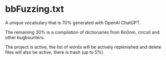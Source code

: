 # bbFuzzing.txt

A unique vocabulary that is 70% generated with OpenAI ChatGPT.

The remaining 30% is a compilation of dictionaries from Bo0om, circuit and other bugbounters.

The project is active, the list of words will be actively replenished and delete files will also be active, there is trash (up to 5%)
